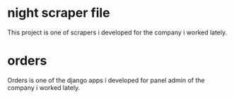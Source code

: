 # night scraper file
This project is one of scrapers i developed for the company i worked lately.

# orders
Orders is one of the django apps i developed for panel admin of the company i worked lately.